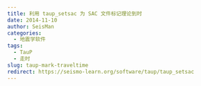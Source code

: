 ```yaml
---
title: 利用 taup_setsac 为 SAC 文件标记理论到时
date: 2014-11-10
author: SeisMan
categories:
  - 地震学软件
tags:
  - TauP
  - 走时
slug: taup-mark-traveltime
redirect: https://seismo-learn.org/software/taup/taup_setsac
---
```

